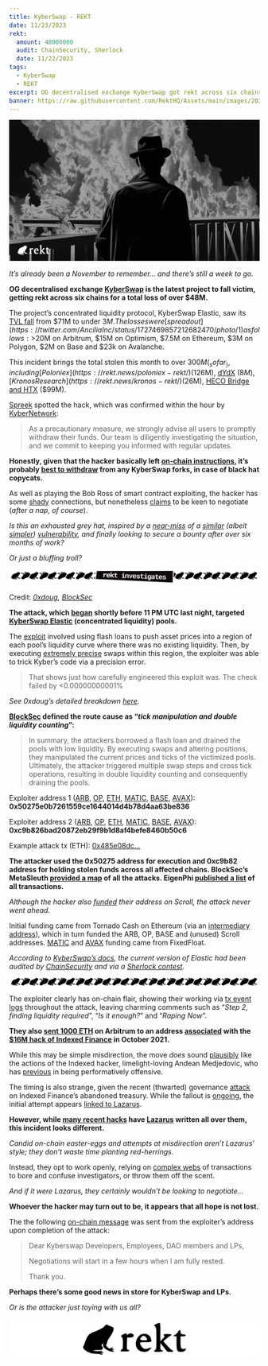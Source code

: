 ```yaml
---
title: KyberSwap - REKT
date: 11/23/2023
rekt:
  amount: 48000000
  audit: ChainSecurity, Sherlock
  date: 11/22/2023
tags:
  - KyberSwap
  - REKT
excerpt: OG decentralised exchange KyberSwap got rekt across six chains, for a total loss of over $48M. Perhaps there’s some good news in store for KyberSwap and LPs, or is the attacker just toying with us?
banner: https://raw.githubusercontent.com/RektHQ/Assets/main/images/2023/01/kyberswap-header.png
---
```


![](https://raw.githubusercontent.com/RektHQ/Assets/main/images/2023/01/kyberswap-header.png)

_It’s already been a November to remember… and there’s still a week to go._

**OG decentralised exchange [KyberSwap](https://kyberswap.com/) is the latest project to fall victim, getting rekt across six chains for a total loss of over $48M.**

The project’s concentrated liquidity protocol, KyberSwap Elastic, saw its [TVL fall](https://defillama.com/protocol/kyberswap-elastic) from $71M to under $3M. The losses were [spread out](https://twitter.com/AnciliaInc/status/1727469857212682470/photo/1) as follows: >$20M on Arbitrum, $15M on Optimism, $7.5M on Ethereum, $3M on Polygon, $2M on Base and $23k on Avalanche.

This incident brings the total stolen this month to over $300M (_so far_), including [Poloniex](https://rekt.news/poloniex-rekt/) ($126M), [dYdX](https://rekt.news/dydx-rekt/) ($8M), [Kronos Research](https://rekt.news/kronos-rekt/) ($26M), [HECO Bridge and HTX](https://rekt.news/heco-htx-rekt/) ($99M).

[Spreek](https://twitter.com/spreekaway/status/1727462694138024249) spotted the hack, which was confirmed within the hour by [KyberNetwork](https://twitter.com/KyberNetwork/status/1727475235342217682):

>As a precautionary measure, we strongly advise all users to promptly withdraw their funds. Our team is diligently investigating the situation, and we commit to keeping you informed with regular updates.

**Honestly, given that the hacker basically left [on-chain instructions](https://twitter.com/fozzydiablo/status/1727475573276991766), it’s probably [best to withdraw](https://twitter.com/spreekaway/status/1727467130189205592) from any KyberSwap forks, in case of black hat copycats.**

As well as playing the Bob Ross of smart contract exploiting, the hacker has some [shady](https://arbiscan.io/tx/0xd5ec02f4fb46ed2c6b030fd5c310f68505295fe1ea8745e532568cc47f7eb8c5) connections, but nonetheless [claims](https://etherscan.io/tx/0x7a8912583520304ce2364fa165dafe94461a91ab2dcf45dab942e296594dc40a) to be keen to negotiate (_after a nap, of course_).

_Is this an exhausted grey hat, inspired by a [near-miss](https://cointelegraph.com/news/kyberswap-announces-potential-vulnerability-tells-lps-to-withdraw-asap) of a [similar](https://twitter.com/TheDEFIac/status/1727618390431306144) (albeit [simpler](https://twitter.com/1_00_proof/status/1727625974911791488)) [vulnerability](https://100proof.org/kyberswap-post-mortem.html), and finally looking to secure a bounty after over six months of work?_

_Or just a bluffing troll?_

![](https://raw.githubusercontent.com/RektHQ/Assets/main/images/2021/09/rekt-investigates-linebreak.png)

Credit: _[0xdoug](https://twitter.com/0xdoug/status/1727613541115429314), [BlockSec](https://twitter.com/BlockSecTeam/status/1727560157888942331)_

**The attack, which [began](https://etherscan.io/tx/0x485e08dc2b6a4b3aeadcb89c3d18a37666dc7d9424961a2091d6b3696792f0f3) shortly before 11 PM UTC last night, targeted [KyberSwap Elastic](https://docs.kyberswap.com/liquidity-solutions/kyberswap-elastic) (concentrated liquidity) pools.**

The [exploit](https://twitter.com/0xdoug/status/1727613541115429314) involved using flash loans to push asset prices into a region of each pool’s liquidity curve where there was no existing liquidity. Then, by executing [extremely precise](https://twitter.com/0xdoug/status/1727615177766387853) swaps within this region, the exploiter was able to trick Kyber’s code via a precision error.

>That shows just how carefully engineered this exploit was. The check failed by <0.00000000001%

_See 0xdoug’s detailed breakdown [here](https://twitter.com/0xdoug/status/1727613541115429314)._

**[BlockSec](https://twitter.com/BlockSecTeam/status/1727560157888942331) defined the route cause as “_tick manipulation and double liquidity counting_”:**

>In summary, the attackers borrowed a flash loan and drained the pools with low liquidity. By executing swaps and altering positions, they manipulated the current prices and ticks of the victimized pools. Ultimately, the attacker triggered multiple swap steps and cross tick operations, resulting in double liquidity counting and consequently draining the pools.

Exploiter address 1 ([ARB](https://arbiscan.io/address/0x50275e0b7261559ce1644014d4b78d4aa63be836), [OP](https://optimistic.etherscan.io/address/0x50275e0b7261559ce1644014d4b78d4aa63be836), [ETH](https://etherscan.io/address/0x50275e0b7261559ce1644014d4b78d4aa63be836), [MATIC](https://polygonscan.com/address/0x50275e0b7261559ce1644014d4b78d4aa63be836), [BASE](https://basescan.org/address/0x50275e0b7261559ce1644014d4b78d4aa63be836), [AVAX](https://snowtrace.io/address/0x50275e0b7261559ce1644014d4b78d4aa63be836)): **0x50275e0b7261559ce1644014d4b78d4aa63be836**

Exploiter address 2 ([ARB](https://arbiscan.io/address/0xc9b826bad20872eb29f9b1d8af4befe8460b50c6), [OP](https://optimistic.etherscan.io/address/0xc9b826bad20872eb29f9b1d8af4befe8460b50c6), [ETH](https://etherscan.io/address/0xc9b826bad20872eb29f9b1d8af4befe8460b50c6), [MATIC](https://polygonscan.com/address/0xc9b826bad20872eb29f9b1d8af4befe8460b50c6), [BASE](https://basescan.org/address/0xc9b826bad20872eb29f9b1d8af4befe8460b50c6), [AVAX](https://snowtrace.io/address/0xc9b826bad20872eb29f9b1d8af4befe8460b50c6)): **0xc9b826bad20872eb29f9b1d8af4befe8460b50c6**

Example attack tx (ETH): [0x485e08dc…](https://etherscan.io/tx/0x485e08dc2b6a4b3aeadcb89c3d18a37666dc7d9424961a2091d6b3696792f0f3)

**The attacker used the 0x50275 address for execution and 0xc9b82 address for holding stolen funds across all affected chains. BlockSec’s MetaSleuth [provided a map](https://twitter.com/MetaSleuth/status/1727568517443252582) of all the attacks. EigenPhi [published a list](https://twitter.com/EigenPhi/status/1727660593027674243) of all transactions.**

_Although the hacker also [funded](https://scrollscan.com/address/0x50275e0b7261559ce1644014d4b78d4aa63be836) their address on Scroll, the attack never went ahead._

Initial funding came from Tornado Cash on Ethereum (via an [intermediary address](https://etherscan.io/address/0x5e42dd64266c3852cad3d294f71b171459cf0a48#internaltx)), which in turn funded the ARB, OP, BASE and (unused) Scroll addresses. [MATIC](https://polygonscan.com/tx/0x97bbc29dca45fea09e27f67cfcce6eda739cbb9c2a3b0e82693642d4df51ed17) and [AVAX](https://snowtrace.io/tx/0x736accbc8c4f8e325a36af9c699d385f95a0757b744573e43262d6847dd6c416) funding came from FixedFloat.

_According to [KyberSwap’s docs](https://docs.kyberswap.com/reference/audits), the current version of Elastic had been audited by [ChainSecurity](https://chainsecurity.com/security-audit/kyberswap-elastic/) and via a [Sherlock contest](https://audits.sherlock.xyz/contests/103)._

![](https://raw.githubusercontent.com/RektHQ/Assets/main/images/2021/03/rekt-linebreak.png)

The exploiter clearly has on-chain flair, showing their working via [tx event logs](https://etherscan.io/tx/0x485e08dc2b6a4b3aeadcb89c3d18a37666dc7d9424961a2091d6b3696792f0f3#eventlog) throughout the attack, leaving charming comments such as “_Step 2, finding liquidity required_”, “_Is it enough?_” and “_Raping Now_”.

**They also [sent 1000 ETH](https://arbiscan.io/tx/0xd5ec02f4fb46ed2c6b030fd5c310f68505295fe1ea8745e532568cc47f7eb8c5) on Arbitrum to an address [associated](https://etherscan.io/address/0x84e66f86c28502c0fc8613e1d9cbbed806f7adb4) with the [$16M hack of Indexed Finance](https://rekt.news/indexed-finance-rekt/) in October 2021.**

While this may be simple misdirection, the move _does_ sound [plausibly](https://twitter.com/Mudit__Gupta/status/1727618570232934700) like the actions of the Indexed hacker, limelight-loving Andean Medjedovic, who has [previous](https://www.dlnews.com/articles/people-culture/andean-medjedovic-canadian-fugitive-hacker-code-is-law-whitehat/) in being performatively offensive.

The timing is also strange, given the recent (thwarted) governance [attack](https://twitter.com/functi0nZer0/status/1725922016484597975) on Indexed Finance’s abandoned treasury. While the fallout is [ongoing](https://twitter.com/functi0nZer0/status/1727498381440762003), the initial attempt appears [linked to Lazarus](https://twitter.com/zachxbt/status/1726002049123340666).

**However, while [many recent hacks](https://twitter.com/tayvano_/status/1727384134061052410) have [Lazarus](https://rekt.news/big-phish/) written all over them, this incident looks different.**

_Candid on-chain easter-eggs and attempts at misdirection aren’t Lazarus’ style; they don’t waste time planting red-herrings._

Instead, they opt to work openly, relying on [complex webs](https://twitter.com/tayvano_/status/1668935273047261185) of transactions to bore and confuse investigators, or throw them off the scent.

_And if it were Lazarus, they certainly wouldn’t be looking to negotiate…_

**Whoever the hacker may turn out to be, it appears that all hope is not lost.**

The the following [on-chain message](https://etherscan.io/tx/0x7a8912583520304ce2364fa165dafe94461a91ab2dcf45dab942e296594dc40a) was sent from the exploiter’s address upon completion of the attack:

>Dear Kyberswap Developers, Employees, DAO members and LPs,
>
>Negotiations will start in a few hours when I am fully rested.
>
>Thank you.

**Perhaps there’s some good news in store for KyberSwap and LPs.**

_Or is the attacker just toying with us all?_

![](https://raw.githubusercontent.com/RektHQ/Assets/main/images/2021/08/rekt-outline-conc.png)
